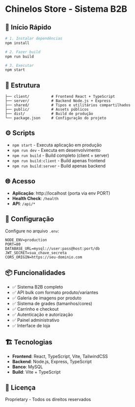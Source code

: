 # Chinelos Store - Sistema B2B

## 🚀 Início Rápido

```bash
# 1. Instalar dependências
npm install

# 2. Fazer build
npm run build

# 3. Executar
npm start
```

## 📁 Estrutura

```
├── client/          # Frontend React + TypeScript
├── server/          # Backend Node.js + Express
├── shared/          # Tipos e utilitários compartilhados
├── public/          # Assets públicos
├── dist/            # Build de produção
└── package.json     # Configuração do projeto
```

## ⚙️ Scripts

- `npm start` - Executa aplicação em produção
- `npm run dev` - Executa em desenvolvimento
- `npm run build` - Build completo (client + server)
- `npm run build:client` - Build apenas frontend
- `npm run build:server` - Build apenas backend

## 🌐 Acesso

- **Aplicação**: http://localhost (porta via env PORT)
- **Health Check**: `/health`
- **API**: `/api/*`

## 🔧 Configuração

Configure no arquivo `.env`:

```env
NODE_ENV=production
PORT=80
DATABASE_URL=mysql://user:pass@host:port/db
JWT_SECRET=sua_chave_secreta
CORS_ORIGIN=https://seu-dominio.com
```

## 📦 Funcionalidades

- ✅ Sistema B2B completo
- ✅ API bulk com formato produto/variantes
- ✅ Galeria de imagens por produto
- ✅ Sistema de grades (tamanhos/cores)
- ✅ Carrinho e checkout
- ✅ Autenticação e autorização
- ✅ Painel administrativo
- ✅ Interface de loja

## 🏗️ Tecnologias

- **Frontend**: React, TypeScript, Vite, TailwindCSS
- **Backend**: Node.js, Express, TypeScript
- **Banco**: MySQL
- **Build**: Vite + TypeScript

## 📄 Licença

Proprietary - Todos os direitos reservados
